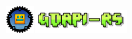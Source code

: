 <div align="center">
	<img src="https://raw.githubusercontent.com/gdapi-rs/.github/main/assets/icon.png" width="15%">
	<img src="https://raw.githubusercontent.com/gdapi-rs/.github/main/assets/logo.png" width="50%">
</div>
